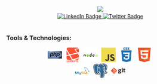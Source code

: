<div id="header-wrapper" align="center">
  <div id="header">
    <img src="https://media.giphy.com/media/f3iwJFOVOwuy7K6FFw/giphy.gif" width="25%"/>
  </div>
  <div id="badges">
    <a href="https://www.linkedin.com/in/samat-tolkunbekov-a4b7aa155/">
      <img src="https://img.shields.io/badge/LinkedIn-blue?logo=linkedin&logoColor=white" alt="LinkedIn Badge"/>
    </a>
    <a href="https://twitter.com/samattolkunbek">
      <img src="https://img.shields.io/badge/Twitter-blue?logo=twitter&logoColor=white" alt="Twitter Badge"/>
    </a>
  </div>
  <img src="https://komarev.com/ghpvc/?username=stolkunbekov&style=flat-square&color=blue" alt=""/>
</div>

### Tools & Technologies:
<div id="tools-and-technologies" align="center">
   <img src="https://github.com/devicons/devicon/blob/master/icons/php/php-original.svg" title="PHP" alt="PHP" width="40" height="40"/>&nbsp;
   <img src="https://github.com/devicons/devicon/blob/master/icons/laravel/laravel-plain-wordmark.svg" title="Laravel" alt="Laravel" width="40" height="40"/>&nbsp;
   <img src="https://github.com/devicons/devicon/blob/master/icons/nodejs/nodejs-original-wordmark.svg" title="NodeJS" alt="NodeJS" width="40" height="40"/>&nbsp;
   <img src="https://github.com/devicons/devicon/blob/master/icons/javascript/javascript-original.svg" title="JavaScript" alt="JavaScript" width="40" height="40"/>&nbsp;
  <img src="https://github.com/devicons/devicon/blob/master/icons/css3/css3-plain-wordmark.svg"  title="CSS3" alt="CSS" width="40" height="40"/>&nbsp;
  <img src="https://github.com/devicons/devicon/blob/master/icons/html5/html5-original.svg" title="HTML5" alt="HTML" width="40" height="40"/>&nbsp;<br>
  <img src="https://github.com/devicons/devicon/blob/master/icons/mysql/mysql-original-wordmark.svg" title="MySQL"  alt="MySQL" width="40" height="40"/>&nbsp;
  <img src="https://github.com/devicons/devicon/blob/master/icons/postgresql/postgresql-original.svg" title="PostgreSQL"  alt="PostgreSQL" width="40" height="40"/>&nbsp;
   <img src="https://github.com/devicons/devicon/blob/master/icons/git/git-original-wordmark.svg" title="Git" **alt="Git" width="40" height="40"/>
</div>
